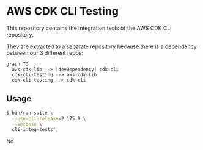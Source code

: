 # AWS CDK CLI Testing

This repository contains the integration tests of the AWS CDK CLI repository.

They are extracted to a separate repository because there is a dependency between our 3 different repos:

```mermaid
graph TD
  aws-cdk-lib --> |devDependency| cdk-cli
  cdk-cli-testing --> aws-cdk-lib
  cdk-cli-testing --> cdk-cli
```

## Usage

```sh
$ bin/run-suite \
  --use-cli-release=2.175.0 \
  --verbose \
  cli-integ-tests",
```

No
